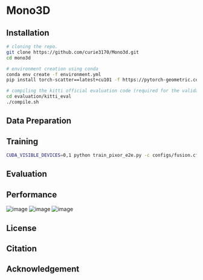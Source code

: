 # Mono3D

## Installation
```bash
# cloning the repo.
git clone https://github.com/curie3170/Mono3d.git
cd mono3d

# environment creation using conda
conda env create -f environment.yml
pip install torch-scatter==latest+cu101 -f https://pytorch-geometric.com/whl/torch-1.4.0.html

# compiling the kitti official evaluation code (required for the validation step)
cd evaluation/kitti_eval
./compile.sh
```

## Data Preparation

## Training
```bash
CUDA_VISIBLE_DEVICES=0,1 python train_pixor_e2e.py -c configs/fusion.cfg --depth_pretrain <depth_model_pretrain_path> --pixor_pretrain <detection_model_pretrain_path>
```

## Evaluation

## Performance
![image](https://user-images.githubusercontent.com/17980462/177567814-3d6d8e33-0f80-4c3f-bf7d-8ea2cb1e4fa7.png)
![image](https://user-images.githubusercontent.com/17980462/177567891-c3af00ca-e78c-431a-bf5d-f810bffbf245.png)
![image](https://user-images.githubusercontent.com/17980462/177567548-2b7b1e78-ccba-430a-82e8-bd3d910832c4.png)

## License

## Citation

## Acknowledgement
